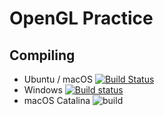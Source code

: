 # OpenGL Practice
## Compiling
- Ubuntu / macOS [![Build Status](https://travis-ci.com/c3n7/opengl-practice.svg?branch=master)](https://travis-ci.com/c3n7/opengl-practice)
- Windows [![Build status](https://ci.appveyor.com/api/projects/status/o2yiibrgbrnews8v?svg=true)](https://ci.appveyor.com/project/c3n7/opengl-practice)
- macOS Catalina ![build](https://github.com/c3n7/opengl-practice/workflows/build/badge.svg)
